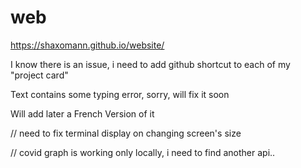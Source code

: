 # web
https://shaxomann.github.io/website/

I know there is an issue, i need to add github shortcut to each of my "project card"

Text contains some typing error, sorry, will fix it soon

Will add later a French Version of it 


// need to fix terminal display on changing screen's size

// covid graph is working only locally, i need to find another api..
